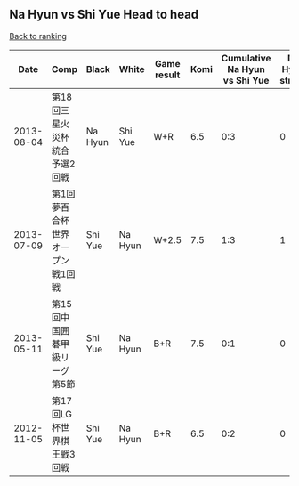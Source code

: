 ## Na Hyun vs Shi Yue Head to head

[Back to ranking](../../index.md)




| **Date** | **Comp** | **Black** | **White** | **Game result** | **Komi** | **Cumulative Na Hyun vs Shi Yue** | **Na Hyun streak** | **Shi Yue streak** | 
| --- | --- | --- | --- | --- | --- | --- | --- | --- |
| 2013-08-04 | 第18回三星火災杯統合予選2回戦 | Na Hyun | Shi Yue | W+R | 6.5 | 0:3 | 0 | 3 | 
| 2013-07-09 | 第1回夢百合杯世界オープン戦1回戦 | Shi Yue | Na Hyun | W+2.5 | 7.5 | 1:3 | 1 | 0 | 
| 2013-05-11 | 第15回中国囲碁甲級リーグ第5節 | Shi Yue | Na Hyun | B+R | 7.5 | 0:1 | 0 | 1 | 
| 2012-11-05 | 第17回LG杯世界棋王戦3回戦 | Shi Yue | Na Hyun | B+R | 6.5 | 0:2 | 0 | 2 |




